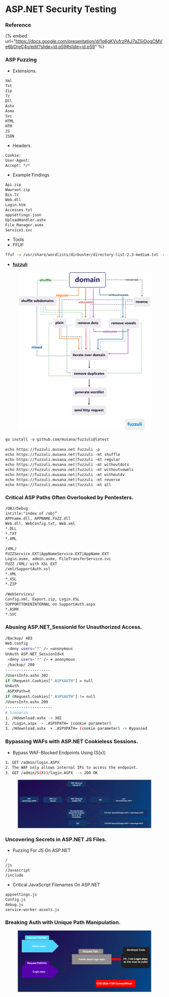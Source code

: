 # ASP.NET Security Testing

### Reference

{% embed url="https://docs.google.com/presentation/d/1q6gKVufrzPAJ7aZ5iOogCMVe6bOreC4v/edit?slide=id.p59#slide=id.p59" %}

### ASP Fuzzing

* Extensions.

```textile
Xml
Txt
Zip
7z 
Dll
Ashx
Asmx
Svc
HTML
HTM
JS
JSON
```

* Headers.

```http
Cookie: 
User-Agent: 
Accept: */*
```

* Example Findings

```
Api.zip
Wwwroot.zip
Bin.7z
Web.dll
Login.htm
Accesses.txt
appsettings.json
UploadHandler.ashx
File_Manager.asmx
Service1.svc
```

* Tools&#x20;
* FFUF

```bash
ffuf -w /usr/share/wordlists/dirbuster/directory-list-2.3-medium.txt -u https://target.example/FUZZ -D -e .php,.html,.bak -t 40
```



* [**fuzzuli**](https://github.com/musana/fuzzuli)

<figure><img src="../.gitbook/assets/image (1).png" alt=""><figcaption></figcaption></figure>

```
go install -v github.com/musana/fuzzuli@latest

echo https://fuzzuli.musana.net fuzzuli -p
echo https://fuzzuli.musana.net|fuzzuli -mt shuffle
echo https://fuzzuli.musana.net|fuzzuli -mt regular
echo https://fuzzuli.musana.net|fuzzuli -mt withoutdots
echo https://fuzzuli.musana.net|fuzzuli -mt withoutvowels
echo https://fuzzuli.musana.net|fuzzuli -mt withoutdv
echo https://fuzzuli.musana.net|fuzzuli -mt reverse
echo https://fuzzuli.musana.net|fuzzuli -mt all
```

### Critical ASP Paths Often Overlooked by Pentesters.

```
/OBJ/Debug
intitle:"index of /obj“
APPname.dll, APPNAME.FUZZ.dll
Web.dll, WebConfig.txt, Web.xml
*.DLL
*.TXT
*.XML

/XML/
FUZZService.EXT|AppNameService.EXT|AppName.EXT
Login.asmx, admin.asmx, FileTransferService.svc
FUZZ /XML/ with XSL EXT
/xml/SupportAuth.xsl
*.XML
*.XSL
*.ZIP

/WebServices/
Config.xml, Export.zip, Login.XSL
SUPPORTTOKENINTERNAL on SupportAuth.aspx
*.ASMX
*.SVC
```

### Abusing ASP.NET\_SessionId for Unauthorized Access.

```bash
/Backup/ 403
Web.config
 <deny users="?" /> =anonymous  
UnAuth ASP.NET_SessionId=X
 <deny users="?" /> ≠ anonymous
 /backup/ 200
--------------------
/UsersInfo.ashx 302
if (Request.Cookies[".ASPXAUTH"] = null
UnAuth
.ASPXPath=X
if (Request.Cookies[".ASPXAUTH"] != null
/UsersInfo.ashx 200
---------------------
# Scenario
1. /Hdownload.ashx -> 302
2. /Login.aspx -> .ASPXPATH= (cookie parameter) 
3. /Hdownload.ashx  + .ASPXPATH= (cookie parameter) -> Bypassed
```

### Bypassing WAFs with ASP.NET Cookieless Sessions.

* Bypass WAF-Blocked Endpoints Using (S(x))

```bash
1. GET /admin/login.ASPX
2. The WAF only allows internal IPs to access the endpoint.
3. GET /admin/S(X))/login.ASPX --> 200 OK
```

<figure><img src="../.gitbook/assets/image (1) (1).png" alt=""><figcaption></figcaption></figure>

### Uncovering Secrets in ASP.NET JS Files.

* Fuzzing For JS On ASP.NET

```
/
/js
/Javascript
/include
```

* Critical JavaScript Filenames On ASP.NET

```
appsettings.js
Config.js
debug.js
service-worker-assets.js
```

### Breaking Auth with Unique Path Manipulation.

<figure><img src="../.gitbook/assets/image (2).png" alt=""><figcaption></figcaption></figure>
